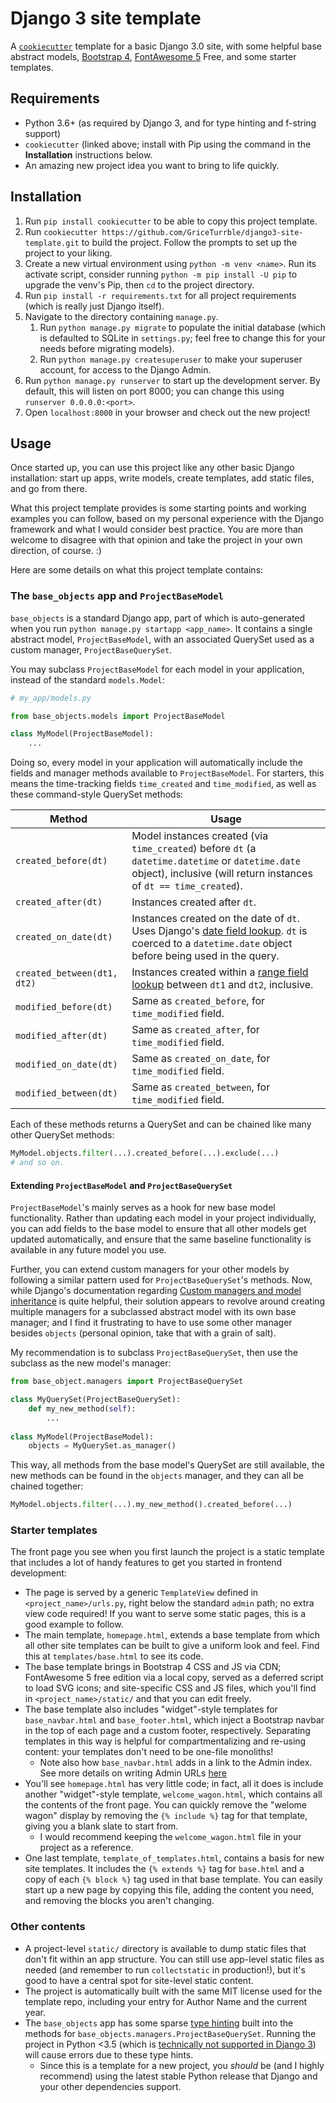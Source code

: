 # Django 3 site template

A [`cookiecutter`](https://github.com/cookiecutter/cookiecutter) template for a basic Django 3.0 site, with some helpful base abstract models, [Bootstrap 4](https://getbootstrap.com/), [FontAwesome 5](https://fontawesome.com/) Free, and some starter templates.

## Requirements

* Python 3.6+ (as required by Django 3, and for type hinting and f-string support)
* `cookiecutter` (linked above; install with Pip using the command in the **Installation** instructions below.
* An amazing new project idea you want to bring to life quickly.

## Installation

1. Run `pip install cookiecutter` to be able to copy this project template.
2. Run `cookiecutter https://github.com/GriceTurrble/django3-site-template.git` to build the project. Follow the prompts to set up the project to your liking.
3. Create a new virtual environment using `python -m venv <name>`. Run its activate script, consider running `python -m pip install -U pip` to upgrade the venv's Pip, then `cd` to the project directory.
4. Run `pip install -r requirements.txt` for all project requirements (which is really just Django itself).
5. Navigate to the directory containing `manage.py`.
    1. Run `python manage.py migrate` to populate the initial database (which is defaulted to SQLite in `settings.py`; feel free to change this for your needs before migrating models).
    2. Run `python manage.py createsuperuser` to make your superuser account, for access to the Django Admin.
6. Run `python manage.py runserver` to start up the development server. By default, this will listen on port 8000; you can change this using `runserver 0.0.0.0:<port>`.
7. Open `localhost:8000` in your browser and check out the new project!

## Usage

Once started up, you can use this project like any other basic Django installation: start up apps, write models, create templates, add static files, and go from there.

What this project template provides is some starting points and working examples you can follow, based on my personal experience with the Django framework and what I would consider best practice. You are more than welcome to disagree with that opinion and take the project in your own direction, of course. :)

Here are some details on what this project template contains:

### The `base_objects` app and `ProjectBaseModel`

`base_objects` is a standard Django app, part of which is auto-generated when you run `python manage.py startapp <app_name>`. It contains a single abstract model, `ProjectBaseModel`, with an associated QuerySet used as a custom manager, `ProjectBaseQuerySet`.

You may subclass `ProjectBaseModel` for each model in your application, instead of the standard `models.Model`:

```python
# my_app/models.py

from base_objects.models import ProjectBaseModel

class MyModel(ProjectBaseModel):
    ...
```

Doing so, every model in your application will automatically include the fields and manager methods available to `ProjectBaseModel`. For starters, this means the time-tracking fields `time_created` and `time_modified`, as well as these command-style QuerySet methods:

| Method | Usage |
| --- | --- |
| `created_before(dt)` | Model instances created (via `time_created`) before `dt` (a `datetime.datetime` or `datetime.date` object), inclusive (will return instances of `dt == time_created`). |
| `created_after(dt)` | Instances created after `dt`. |
| `created_on_date(dt)` | Instances created on the date of `dt`. Uses Django's [date field lookup](https://docs.djangoproject.com/en/3.0/ref/models/querysets/#date). `dt` is coerced to a `datetime.date` object before being used in the query. |
| `created_between(dt1, dt2)` | Instances created within a [range field lookup](https://docs.djangoproject.com/en/3.0/ref/models/querysets/#range) between `dt1` and `dt2`, inclusive. |
| `modified_before(dt)` | Same as `created_before`, for `time_modified` field. |
| `modified_after(dt)` | Same as `created_after`, for `time_modified` field. |
| `modified_on_date(dt)` | Same as `created_on_date`, for `time_modified` field. |
| `modified_between(dt)` | Same as `created_between`, for `time_modified` field. 

Each of these methods returns a QuerySet and can be chained like many other QuerySet methods:

```python
MyModel.objects.filter(...).created_before(...).exclude(...)
# and so on.
```

#### Extending `ProjectBaseModel` and `ProjectBaseQuerySet`

`ProjectBaseModel`'s mainly serves as a hook for new base model functionality. Rather than updating each model in your project individually, you can add fields to the base model to ensure that all other models get updated automatically, and ensure that the same baseline functionality is available in any future model you use.

Further, you can extend custom managers for your other models by following a similar pattern used for `ProjectBaseQuerySet`'s methods. Now, while Django's documentation regarding [Custom managers and model inheritance](https://docs.djangoproject.com/en/3.0/topics/db/managers/#custom-managers-and-model-inheritance) is quite helpful, their solution appears to revolve around creating multiple managers for a subclassed abstract model with its own base manager; and I find it frustrating to have to use some other manager besides `objects` (personal opinion, take that with a grain of salt).

My recommendation is to subclass `ProjectBaseQuerySet`, then use the subclass as the new model's manager:

```python
from base_object.managers import ProjectBaseQuerySet

class MyQuerySet(ProjectBaseQuerySet):
    def my_new_method(self):
        ...
    
class MyModel(ProjectBaseModel):
    objects = MyQuerySet.as_manager()
```

This way, all methods from the base model's QuerySet are still available, the new methods can be found in the `objects` manager, and they can all be chained together:

```python
MyModel.objects.filter(...).my_new_method().created_before(...)
```

### Starter templates

The front page you see when you first launch the project is a static template that includes a lot of handy features to get you started in frontend development:

* The page is served by a generic `TemplateView` defined in `<project_name>/urls.py`, right below the standard `admin` path; no extra view code required! If you want to serve some static pages, this is a good example to follow.
* The main template, `homepage.html`, extends a base template from which all other site templates can be built to give a uniform look and feel. Find this at `templates/base.html` to see its code.
* The base template brings in Bootstrap 4 CSS and JS via CDN; FontAwesome 5 free edition via a local copy, served as a deferred script to load SVG icons; and site-specific CSS and JS files, which you'll find in `<project_name>/static/` and that you can edit freely.
* The base template also includes "widget"-style templates for `base_navbar.html` and `base_footer.html`, which inject a Bootstrap navbar in the top of each page and a custom footer, respectively. Separating templates in this way is helpful for compartmentalizing and re-using content: your templates don't need to be one-file monoliths!
  * Note also how `base_navbar.html` adds in a link to the Admin index. See more details on writing Admin URLs [here](https://docs.djangoproject.com/en/3.0/ref/contrib/admin/#reversing-admin-urls)
* You'll see `homepage.html` has very little code; in fact, all it does is include another "widget"-style template, `welcome_wagon.html`, which contains all the contents of the front page. You can quickly remove the "welome wagon" display by removing the `{% include %}` tag for that template, giving you a blank slate to start from.
  * I would recommend keeping the `welcome_wagon.html` file in your project as a reference.
* One last template, `template_of_templates.html`, contains a basis for new site templates. It includes the `{% extends %}` tag for `base.html` and a copy of each `{% block %}` tag used in that base template. You can easily start up a new page by copying this file, adding the content you need, and removing the blocks you aren't changing.

### Other contents

* A project-level `static/` directory is available to dump static files that don't fit within an app structure. You can still use app-level static files as needed (and remember to run `collectstatic` in production!), but it's good to have a central spot for site-level static content.
* The project is automatically built with the same MIT license used for the template repo, including your entry for Author Name and the current year.
* The `base_objects` app has some sparse [type hinting](https://docs.python.org/3/library/typing.html) built into the methods for `base_objects.managers.ProjectBaseQuerySet`. Running the project in Python <3.5 (which is [technically not supported in Django 3](https://docs.djangoproject.com/en/3.0/releases/3.0/)) will cause errors due to these type hints.
  * Since this is a template for a new project, you *should* be (and I highly recommend) using the latest stable Python release that Django and your other dependencies support.
